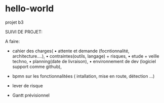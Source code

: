 # hello-world
projet b3

SUIVI DE PROJET:

A faire:
- cahier des charges(
• attente et demande (focntionnalité, architecture....), 
• contraintes(outils, langage) + risques, 
• etude + veille techno, 
• planning(date de livraison),
• environnement de dev (logiciel support comme github),  

- bpmn sur les fonctionnalitées ( intallation, mise en route, détection ...)
- lever de risque
- Gantt prévisionnel
